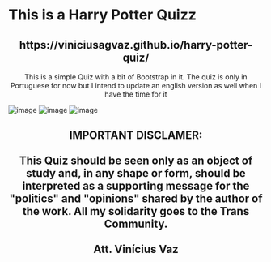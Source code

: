 <h1>This is a Harry Potter Quizz</h1>
<h2 align='center'>https://viniciusagvaz.github.io/harry-potter-quiz/</h2>
<p align='center'>This is a simple Quiz with a bit of Bootstrap in it. The quiz is only in Portuguese for now but I intend to update an english version as well when I have the time for it</p>

![image](https://github.com/viniciusagvaz/harry-potter-quiz/assets/109700331/b8461b08-c278-424b-97da-3a894f4c31f9)
![image](https://github.com/viniciusagvaz/harry-potter-quiz/assets/109700331/b548af1a-8395-4e0c-99d5-0437f0695e6a)
![image](https://github.com/viniciusagvaz/harry-potter-quiz/assets/109700331/f3bded2f-7710-482d-ac49-9f894ba74aa9)

<h2 align='center' color='red'>IMPORTANT DISCLAMER:
<br><br>
This Quiz should be seen only as an object of study and, in any shape or form, should be interpreted as a supporting message for the "politics" and "opinions" shared by the author of the work.
All my solidarity goes to the Trans Community.
<br><br>
  Att. Vinícius Vaz
</h2>
